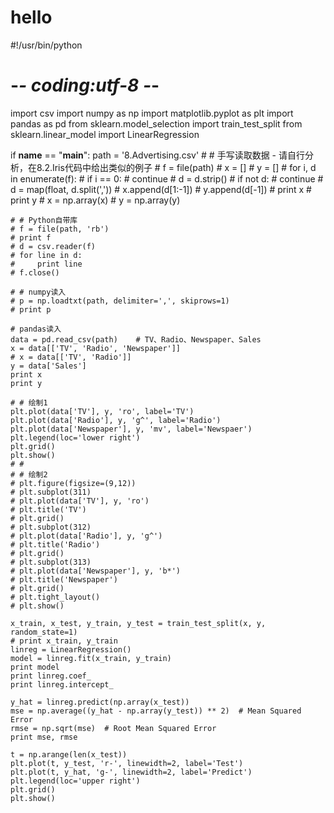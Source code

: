 # hello
#!/usr/bin/python
# -*- coding:utf-8 -*-

import csv
import numpy as np
import matplotlib.pyplot as plt
import pandas as pd
from sklearn.model_selection import train_test_split
from sklearn.linear_model import LinearRegression


if __name__ == "__main__":
    path = '8.Advertising.csv'
    # # 手写读取数据 - 请自行分析，在8.2.Iris代码中给出类似的例子
    # f = file(path)
    # x = []
    # y = []
    # for i, d in enumerate(f):
    #     if i == 0:
    #         continue
    #     d = d.strip()
    #     if not d:
    #         continue
    #     d = map(float, d.split(','))
    #     x.append(d[1:-1])
    #     y.append(d[-1])
    # print x
    # print y
    # x = np.array(x)
    # y = np.array(y)

    # # Python自带库
    # f = file(path, 'rb')
    # print f
    # d = csv.reader(f)
    # for line in d:
    #     print line
    # f.close()

    # # numpy读入
    # p = np.loadtxt(path, delimiter=',', skiprows=1)
    # print p

    # pandas读入
    data = pd.read_csv(path)    # TV、Radio、Newspaper、Sales
    x = data[['TV', 'Radio', 'Newspaper']]
    # x = data[['TV', 'Radio']]
    y = data['Sales']
    print x
    print y

    # # 绘制1
    plt.plot(data['TV'], y, 'ro', label='TV')
    plt.plot(data['Radio'], y, 'g^', label='Radio')
    plt.plot(data['Newspaper'], y, 'mv', label='Newspaer')
    plt.legend(loc='lower right')
    plt.grid()
    plt.show()
    # #
    # # 绘制2
    # plt.figure(figsize=(9,12))
    # plt.subplot(311)
    # plt.plot(data['TV'], y, 'ro')
    # plt.title('TV')
    # plt.grid()
    # plt.subplot(312)
    # plt.plot(data['Radio'], y, 'g^')
    # plt.title('Radio')
    # plt.grid()
    # plt.subplot(313)
    # plt.plot(data['Newspaper'], y, 'b*')
    # plt.title('Newspaper')
    # plt.grid()
    # plt.tight_layout()
    # plt.show()

    x_train, x_test, y_train, y_test = train_test_split(x, y, random_state=1)
    # print x_train, y_train
    linreg = LinearRegression()
    model = linreg.fit(x_train, y_train)
    print model
    print linreg.coef_
    print linreg.intercept_

    y_hat = linreg.predict(np.array(x_test))
    mse = np.average((y_hat - np.array(y_test)) ** 2)  # Mean Squared Error
    rmse = np.sqrt(mse)  # Root Mean Squared Error
    print mse, rmse

    t = np.arange(len(x_test))
    plt.plot(t, y_test, 'r-', linewidth=2, label='Test')
    plt.plot(t, y_hat, 'g-', linewidth=2, label='Predict')
    plt.legend(loc='upper right')
    plt.grid()
    plt.show()
